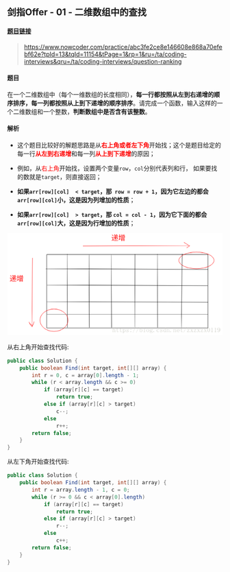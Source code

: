 ## 剑指Offer - 01 - 二维数组中的查找

#### [题目链接](https://www.nowcoder.com/practice/abc3fe2ce8e146608e868a70efebf62e?tpId=13&tqId=11154&tPage=1&rp=1&ru=/ta/coding-interviews&qru=/ta/coding-interviews/question-ranking)

> https://www.nowcoder.com/practice/abc3fe2ce8e146608e868a70efebf62e?tpId=13&tqId=11154&tPage=1&rp=1&ru=/ta/coding-interviews&qru=/ta/coding-interviews/question-ranking

#### 题目

 在一个二维数组中（每个一维数组的长度相同），**每一行都按照从左到右递增的顺序排序，每一列都按照从上到下递增的顺序排序**。请完成一个函数，输入这样的一个二维数组和一个整数，**判断数组中是否含有该整数**。

#### 解析

 - 这个题目比较好的解题思路是从<font color =red>**右上角或者左下角**</font>开始找；这个是题目给定的每一行<font color =red>**从左到右递增**</font>和每一列<font color =red>**从上到下递增**</font>的原因；

 - 例如，从<font color =red>右上角</font>开始找，设置两个变量`row`，`col`分别代表列和行， 如果要找的数就是`target`，则直接返回；

 - **如果`arr[row][col]  < target`，那` row = row + 1`，因为它左边的都会`arr[row][col]`小，这是因为列增加的性质**；

 - **如果`arr[row][col]  > target`，那 `col = col - 1`，因为它下面的都会`arr[row][col]`大，这是因为行增加的性质**；

![这里写图片描述](images/01_s.png)

从右上角开始查找代码:

```java
public class Solution {
    public boolean Find(int target, int[][] array) {
        int r = 0, c = array[0].length - 1;
        while (r < array.length && c >= 0)
            if (array[r][c] == target)
                return true;
            else if (array[r][c] > target)
                c--;
            else
                r++;
        return false;
    }
}

```

从左下角开始查找代码:

```java
public class Solution {
    public boolean Find(int target, int[][] array) {
        int r = array.length - 1, c = 0;
        while (r >= 0 && c < array[0].length)
            if (array[r][c] == target)
                return true;
            else if (array[r][c] > target)
                r--;
            else
                c++;
        return false;
    }
}
```
